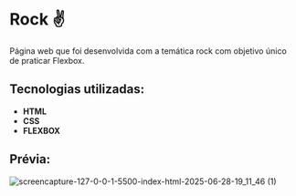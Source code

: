 # Rock ✌️

Página web que foi desenvolvida com a temática rock com objetivo único de praticar Flexbox.

## Tecnologias utilizadas:

* **HTML**
* **CSS**
* **FLEXBOX**

## Prévia:

![screencapture-127-0-0-1-5500-index-html-2025-06-28-19_11_46 (1)](https://github.com/user-attachments/assets/4f629719-6477-4604-a31b-f131e08bd4e6)
